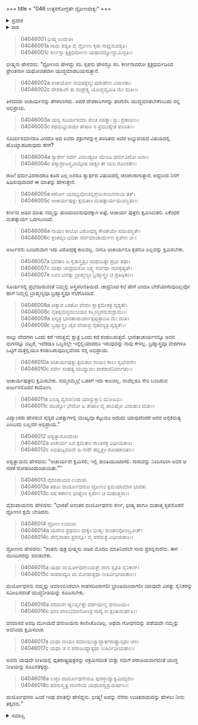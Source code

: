 +++
title = "046 ಉತ್ತರಗೋಗ್ರಹೇ ದ್ರೋಣವಾಕ್ಯಃ"
+++

<details><summary>ಪ್ರವೇಶ</summary>


।।   ಓಂ ಓಂ ನಮೋ ನಾರಾಯಣಾಯ।।   ಶ್ರೀ ವೇದವ್ಯಾಸಾಯ ನಮಃ ।।

ಶ್ರೀ ಕೃಷ್ಣದ್ವೈಪಾಯನ ವೇದವ್ಯಾಸ ವಿರಚಿತ  

**ಶ್ರೀ ಮಹಾಭಾರತ**

**ವಿರಾಟ ಪರ್ವ**

**ಗೋಹರಣ ಪರ್ವ**

**ಅಧ್ಯಾಯ 46**

</details>


<details><summary>ಸಾರ</summary>

ತಮ್ಮ ತಮ್ಮಲ್ಲಿ ಭಿನ್ನಾಭಿಪ್ರಾಯಗಳು ಬರಬಾರದೆಂದು ಭೀಷ್ಮನು ಹೇಳಲು (1-11), ದುರ್ಯೋಧನನು ದ್ರೋಣನ ಕ್ಷಮೆ ಬೇಡಿದುದು (12-13). ದ್ರೋಣನು ಪ್ರಸನ್ನನಾದುದು (14-18).

</details>


> 04046001 ಭೀಷ್ಮ ಉವಾಚ।  
04046001a ಸಾಧು ಪಶ್ಯತಿ ವೈ ದ್ರೋಣಃ ಕೃಪಃ ಸಾಧ್ವನುಪಶ್ಯತಿ।  
04046001c ಕರ್ಣಸ್ತು ಕ್ಷತ್ರಧರ್ಮೇಣ ಯಥಾವದ್ಯೋದ್ಧುಮಿಚ್ಛತಿ।।

ಭೀಷ್ಮನು ಹೇಳಿದನು: “ದ್ರೋಣನು ಹೇಳಿದ್ದು ಸರಿ. ಕೃಪನು ಹೇಳಿದ್ದೂ ಸರಿ. ಕರ್ಣನಾದರೋ ಕ್ಷತ್ರಧರ್ಮದಿಂದ ಪ್ರೇರಿತನಾಗಿ ಯಥೋಚಿತವಾಗಿ ಯುದ್ಧಮಾಡಬಯಸುತ್ತಾನೆ.

> 04046002a ಆಚಾರ್ಯೋ ನಾಭಿಷಕ್ತವ್ಯಃ ಪುರುಷೇಣ ವಿಜಾನತಾ।  
04046002c ದೇಶಕಾಲೌ ತು ಸಂಪ್ರೇಕ್ಷ್ಯ ಯೋದ್ಧವ್ಯಮಿತಿ ಮೇ ಮತಿಃ।।

ತಿಳಿದವರು ಆಚಾರ್ಯನನ್ನು ತೆಗಳಲಾಗದು. ಆದರೆ ದೇಶಕಾಲಗಳನ್ನು ಪರಿಗಣಿಸಿ ಯುದ್ಧಮಾಡಬೇಕೆಂಬುದು ನನ್ನ ಅಭಿಪ್ರಾಯ.

> 04046003a ಯಸ್ಯ ಸೂರ್ಯಸಮಾಃ ಪಂಚ ಸಪತ್ನಾಃ ಸ್ಯುಃ ಪ್ರಹಾರಿಣಃ।  
04046003c ಕಥಮಭ್ಯುದಯೇ ತೇಷಾಂ ನ ಪ್ರಮುಹ್ಯೇತ ಪಂಡಿತಃ।।

ಸೂರ್ಯಸಮಾನರೂ ವೀರರೂ ಆದ ಐವರು ಶತ್ರುಗಳನ್ನುಳ್ಳ ಪಂಡಿತನು ಅವರ ಅಭ್ಯುದಯದ ವಿಷಯದಲ್ಲಿ ಹೊಯ್ದಾಡದಿರುವುದು ಹೇಗೆ?

> 04046004a ಸ್ವಾರ್ಥೇ ಸರ್ವೇ ವಿಮುಹ್ಯಂತಿ ಯೇಽಪಿ ಧರ್ಮವಿದೋ ಜನಾಃ।  
04046004c ತಸ್ಮಾದ್ರಾಜನ್ಬ್ರವೀಮ್ಯೇಷ ವಾಕ್ಯಂ ತೇ ಯದಿ ರೋಚತೇ।।

ರಾಜ! ಧರ್ಮವಿದರಾದರೂ ಕೂಡ ಎಲ್ಲ ಜನರೂ ಸ್ವಾರ್ಥದ ವಿಷಯದಲ್ಲಿ ಚಂಚಲರಾಗುತ್ತಾರೆ. ಆದ್ದರಿಂದ ನಿನಗೆ ಹಿಡಿಸುವುದಾದರೆ ಈ ಮಾತನ್ನು ಹೇಳುತ್ತೇನೆ.

> 04046005a ಕರ್ಣೋ ಯದಭ್ಯವೋಚನ್ನಸ್ತೇಜಃಸಂಜನನಾಯ ತತ್।  
04046005c ಆಚಾರ್ಯಪುತ್ರಃ ಕ್ಷಮತಾಂ ಮಹತ್ಕಾರ್ಯಮುಪಸ್ಥಿತಂ।।

ಕರ್ಣನು ಆಡಿದ ಮಾತು ನಮ್ಮನ್ನು ಹುರಿದುಂಬಿಸುವುದಕ್ಕಾಗಿ ಅಷ್ಟೆ. ಆಚಾರ್ಯ ಪುತ್ರನು ಕ್ಷಮಿಸಿಬಿಡಲಿ. ಏಕೆಂದರೆ ಮಹತ್ಕಾರ್ಯ ಒದಗಿಬಂದಿದೆ.

> 04046006a ನಾಯಂ ಕಾಲೋ ವಿರೋಧಸ್ಯ ಕೌಂತೇಯೇ ಸಮುಪಸ್ಥಿತೇ।  
04046006c ಕ್ಷಂತವ್ಯಂ ಭವತಾ ಸರ್ವಮಾಚಾರ್ಯೇಣ ಕೃಪೇಣ ಚ।।

ಅರ್ಜುನನು ಬಂದಿರುವಾಗ ಇದು ವಿರೋಧಕ್ಕೆ ಕಾಲವಲ್ಲ. ನೀನೂ ಆಚಾರ್ಯನೂ ಕೃಪನೂ ಎಲ್ಲವನ್ನು ಕ್ಷಮಿಸಬೇಕು.

> 04046007a ಭವತಾಂ ಹಿ ಕೃತಾಸ್ತ್ರತ್ವಂ ಯಥಾದಿತ್ಯೇ ಪ್ರಭಾ ತಥಾ।  
04046007c ಯಥಾ ಚಂದ್ರಮಸೋ ಲಕ್ಷ್ಮ ಸರ್ವಥಾ ನಾಪಕೃಷ್ಯತೇ।  
04046007e ಏವಂ ಭವತ್ಸು ಬ್ರಾಹ್ಮಣ್ಯಂ ಬ್ರಹ್ಮಾಸ್ತ್ರಂ ಚ ಪ್ರತಿಷ್ಠಿತಂ।।

ಸೂರ್ಯನಲ್ಲಿ ಪ್ರಭೆಯಿರುವಂತೆ ನಿಮ್ಮಲ್ಲಿ ಅಸ್ತ್ರಪರಿಣಿತಿಯಿದೆ. ಚಂದ್ರನಿಂದ ಕಲೆ ಹೇಗೆ ಎಂದೂ ಬೇರೆಯಾಗುವುದಿಲ್ಲವೋ ಹಾಗೆ ನಿಮ್ಮಲ್ಲಿ ಬ್ರಾಹ್ಮಣ್ಯವೂ ಬ್ರಹ್ಮಾಸ್ತ್ರವೂ ನೆಲೆಗೊಂಡಿವೆ.

> 04046008a ಚತ್ವಾರ ಏಕತೋ ವೇದಾಃ ಕ್ಷಾತ್ರಮೇಕತ್ರ ದೃಶ್ಯತೇ।  
04046008c ನೈತತ್ಸಮಸ್ತಮುಭಯಂ ಕಸ್ಮಿಂಶ್ಚಿದನುಶುಶ್ರುಮಃ।।   
04046009a ಅನ್ಯತ್ರ ಭಾರತಾಚಾರ್ಯಾತ್ಸಪುತ್ರಾದಿತಿ ಮೇ ಮತಿಃ।  
04046009c ಬ್ರಹ್ಮಾಸ್ತ್ರಂ ಚೈವ ವೇದಾಶ್ಚ ನೈತದನ್ಯತ್ರ ದೃಶ್ಯತೇ।।

ನಾಲ್ಕು ವೇದಗಳು ಒಂದು ಕಡೆ ಇರುತ್ತವೆ; ಕ್ಷಾತ್ರ ಒಂದು ಕಡೆ ಕಂಡುಬರುತ್ತದೆ. ಭಾರತಾಚಾರ್ಯನನ್ನೂ ಅವನ ಮಗನನ್ನೂ ಬಿಟ್ಟರೆ, ಇವೆರಡೂ ಒಬ್ಬನಲ್ಲೇ ಇನ್ನೆಲ್ಲಿಯಾದರೂ ಇರುವುದನ್ನು ನಾವು ಕೇಳಿಲ್ಲ. ಬ್ರಹ್ಮಾಸ್ತ್ರವೂ ವೇದಗಳೂ ಒಟ್ಟಿಗೆ ಮತ್ತೆಲ್ಲಿಯೂ ಕಂಡುಬರುವುದಿಲ್ಲವೆಂದು ನನ್ನ ಅಭಿಪ್ರಾಯ.

> 04046010a ಆಚಾರ್ಯಪುತ್ರಃ ಕ್ಷಮತಾಂ ನಾಯಂ ಕಾಲಃ ಸ್ವಭೇದನೇ।   
04046010c ಸರ್ವೇ ಸಂಹತ್ಯ ಯುಧ್ಯಾಮಃ ಪಾಕಶಾಸನಿಮಾಗತಂ।।

ಆಚಾರ್ಯಪುತ್ರನು ಕ್ಷಮಿಸಬೇಕು. ನಮ್ಮನಮ್ಮಲ್ಲೆ ಒಡಕಿಗೆ ಇದು ಕಾಲವಲ್ಲ. ನಾವೆಲ್ಲರೂ ಸೇರಿ ಬಂದಿರುವ ಅರ್ಜುನನೊಡನೆ ಕಾದೋಣ.

> 04046011a ಬಲಸ್ಯ ವ್ಯಸನಾನೀಹ ಯಾನ್ಯುಕ್ತಾನಿ ಮನೀಷಿಭಿಃ।  
04046011c ಮುಖ್ಯೋ ಭೇದೋ ಹಿ ತೇಷಾಂ ವೈ ಪಾಪಿಷ್ಠೋ ವಿದುಷಾಂ ಮತಃ।।

ವಿದ್ವಾಂಸರು ಹೇಳಿರುವ ಸೈನ್ಯದ ವಿಪತ್ತುಗಳಲ್ಲಿ ಮುಖ್ಯವೂ ಕೆಟ್ಟುದೂ ಆದುದು ಯಾವುದೆಂದರೆ ಅದರ ಅನೈಕಮತ್ಯ ಎಂಬುದು ಬಲ್ಲವರ ಅಭಿಪ್ರಾಯ.”

> 04046012 ಅಶ್ವತ್ಥಾಮೋವಾಚ।  
04046012a ಆಚಾರ್ಯ ಏವ ಕ್ಷಮತಾಂ ಶಾಂತಿರತ್ರ ವಿಧೀಯತಾಂ।   
04046012c ಅಭಿಷಜ್ಯಮಾನೇ ಹಿ ಗುರೌ ತದ್ವೃತ್ತಂ ರೋಷಕಾರಿತಂ।।

ಅಶ್ವತ್ಥಾಮನು ಹೇಳಿದನು: “ಆಚಾರ್ಯನೇ ಕ್ಷಮಿಸಲಿ; ಇಲ್ಲಿ ಶಾಂತಿಯುಂಟಾಗಲಿ. ಗುರುವನ್ನು ನಿಂದಿಸಲಾಗಿ ಅವರ ಆ ನಡತೆ ರೋಷದಿಂದುಂಟಾಯಿತು.””

> 04046013 ವೈಶಂಪಾಯನ ಉವಾಚ।  
04046013a ತತೋ ದುರ್ಯೋಧನೋ ದ್ರೋಣಂ ಕ್ಷಮಯಾಮಾಸ ಭಾರತ।  
04046013c ಸಹ ಕರ್ಣೇನ ಭೀಷ್ಮೇಣ ಕೃಪೇಣ ಚ ಮಹಾತ್ಮನಾ।।

ವೈಶಂಪಾಯನನು ಹೇಳಿದನು: “ಭಾರತ! ಅನಂತರ ದುರ್ಯೋಧನನು ಕರ್ಣ, ಭೀಷ್ಮ ಹಾಗೂ ಮಹಾತ್ಮ ಕೃಪನೊಡನೆ ದ್ರೋಣನ ಕ್ಷಮೆ ಬೇಡಿದನು.

> 04046014 ದ್ರೋಣ ಉವಾಚ।  
04046014a ಯದೇವ ಪ್ರಥಮಂ ವಾಕ್ಯಂ ಭೀಷ್ಮಃ ಶಾಂತನವೋಽಬ್ರವೀತ್।  
04046014c ತೇನೈವಾಹಂ ಪ್ರಸನ್ನೋ ವೈ ಪರಮತ್ರ ವಿಧೀಯತಾಂ।।

ದ್ರೋಣನು ಹೇಳಿದನು: “ಶಂತನು ಪುತ್ರ ಭೀಷ್ಮನು ಆಡಿದ ಮೊದಲ ಮಾತಿನಿಂದಲೇ ನಾನು ಪ್ರಸನ್ನನಾದೆನು. ಈಗ ಮುಂದಿನದನ್ನು ಮಾಡಬೇಕು.

> 04046015a ಯಥಾ ದುರ್ಯೋಧನೇಽಯತ್ತೇ ನಾಗಃ ಸ್ಪೃಶತಿ ಸೈನಿಕಾನ್।   
04046015c ಸಾಹಸಾದ್ಯದಿ ವಾ ಮೋಹಾತ್ತಥಾ ನೀತಿರ್ವಿಧೀಯತಾಂ।।

ದುರ್ಯೋಧನನು ನಮ್ಮನ್ನು ಅವಲಂಬಿಸಿರಲಾಗಿ ಸಾಹಸದಿಂದಾಗಲೀ ಭ್ರಾಂತಿಯಿಂದಾಗಲೀ ಯಾವುದೇ ವಿಪತ್ತು ಸೈನಿಕರನ್ನು ಸಮೀಪಿಸದಂತೆ ಯುದ್ಧನೀತಿಯನ್ನು ರೂಪಿಸಬೇಕು.

> 04046016a ವನವಾಸೇ ಹ್ಯನಿರ್ವೃತ್ತೇ ದರ್ಶಯೇನ್ನ ಧನಂಜಯಃ।  
04046016c ಧನಂ ವಾಲಭಮಾನೋಽತ್ರ ನಾದ್ಯ ನಃ ಕ್ಷಂತುಮರ್ಹತಿ।।

ವನವಾಸದ ಅವಧಿ ಮುಗಿಯದೆ ಧನಂಜಯನು ಕಾಣಿಸಿಕೊಂಡಿಲ್ಲ. ಅಥವಾ ಗೋಧನವನ್ನು ಪಡೆಯದೇ ನಮ್ಮನ್ನು ಅವನಿಂದು ಕ್ಷಮಿಸಲಾರ.

> 04046017a ಯಥಾ ನಾಯಂ ಸಮಾಯುಜ್ಯಾದ್ಧಾರ್ತರಾಷ್ಟ್ರಾನ್ಕಥಂ ಚನ।  
04046017c ಯಥಾ ಚ ನ ಪರಾಜಯ್ಯಾತ್ತಥಾ ನೀತಿರ್ವಿಧೀಯತಾಂ।।

ಅವನು ಯವುದೇ ರೀತಿಯಲ್ಲಿ ಧೃತರಾಷ್ಟ್ರಪುತ್ರರನ್ನು ಆಕ್ರಮಿಸದಂತೆ ಮತ್ತು ನಮಗೆ ಪರಾಜಯವಾಗದಂತೆ ಯುದ್ಧ ನೀತಿಯನ್ನು ರೂಪಿಸತಕ್ಕದ್ದು.

> 04046018a ಉಕ್ತಂ ದುರ್ಯೋಧನೇನಾಪಿ ಪುರಸ್ತಾದ್ವಾಕ್ಯಮೀದೃಶಂ।   
04046018c ತದನುಸ್ಮೃತ್ಯ ಗಾಂಗೇಯ ಯಥಾವದ್ವಕ್ತುಮರ್ಹಸಿ।।

ದುರ್ಯೋಧನನು ಹಿಂದೆ ಇಂಥ ಮಾತನ್ನೇ ಹೇಳಿದ್ದನು. ಭೀಷ್ಮ! ಅದನ್ನು ನೆನೆದು ಉಚಿತವಾದುದನ್ನು ಹೇಳಲು ನೀನು ತಕ್ಕವನು.”


<details><summary>ಸಮಾಪ್ತಿ</summary>


ಇತಿ ಶ್ರೀ ಮಹಾಭಾರತೇ ವಿರಾಟ ಪರ್ವಣಿ ಗೋಹರಣ ಪರ್ವಣಿ ಉತ್ತರಗೋಗ್ರಹೇ ದ್ರೋಣವಾಕ್ಯೇ ಷಟ್‌ಚತ್ವಾರಿಂಶೋಽಧ್ಯಾಯಃ।  
ಇದು ಶ್ರೀ ಮಹಾಭಾರತದಲ್ಲಿ ವಿರಾಟ ಪರ್ವದಲ್ಲಿ ಗೋಹರಣ ಪರ್ವದಲ್ಲಿ ಉತ್ತರಗೋಗ್ರಹದಲ್ಲಿ ದ್ರೋಣವಾಕ್ಯದಲ್ಲಿ ನಲ್ವತ್ತಾರನೆಯ ಅಧ್ಯಾಯವು.



</details>
